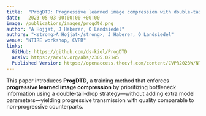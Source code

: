 ```yaml
---
title:  "ProgDTD: Progressive learned image compression with double-tail-drop training"
date:   2023-05-03 00:00:00 +00:00
image: /publications/images/progdtd.png
author: "A Hojjat, J Haberer, O Landsiedel"
authors: "<strong>A Hojjat</strong>, J Haberer, O Landsiedel"
venue: "NTIRE workshop, CVPR"
links:
  GitHub: https://github.com/ds-kiel/ProgDTD
  arXiv: https://arxiv.org/abs/2305.02145
  Published Version: https://openaccess.thecvf.com/content/CVPR2023W/NTIRE/html/Hojjat_ProgDTD_Progressive_Learned_Image_Compression_With_Double-Tail-Drop_Training_CVPRW_2023_paper.html
---
```

This paper introduces **ProgDTD**, a training method that enforces **progressive learned image compression** by prioritizing bottleneck information using a double-tail-drop strategy—without adding extra model parameters—yielding progressive transmission with quality comparable to non‑progressive counterparts.